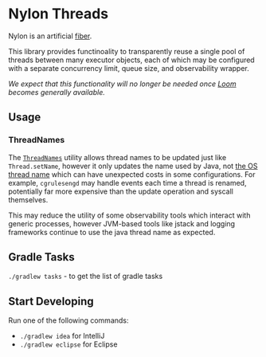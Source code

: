 Nylon Threads
=============

Nylon is an artificial [fiber](https://en.wikipedia.org/wiki/Fiber_(computer_science)).

This library provides functinoality to transparently reuse a single pool of threads between
many executor objects, each of which may be configured with a separate concurrency limit,
queue size, and observability wrapper.

_We expect that this functionality will no longer be needed once
[Loom](https://openjdk.java.net/projects/loom/) becomes generally available._


Usage
-----

### ThreadNames

The [`ThreadNames`](nylon-threads/src/main/java/com/palantir/nylon/threads/ThreadNames.java)
utility allows thread names to be updated just like `Thread.setName`, however it only updates
the name used by Java, not [the OS thread name](https://man7.org/linux/man-pages/man3/pthread_setname_np.3.html)
which can have unexpected costs in some configurations. For example, `cgrulesengd` may handle
events each time a thread is renamed, potentially far more expensive than the update operation
and syscall themselves.

This may reduce the utility of some observability tools which interact with generic processes,
however JVM-based tools like jstack and logging frameworks continue to use the java thread name
as expected.


Gradle Tasks
------------
`./gradlew tasks` - to get the list of gradle tasks


Start Developing
----------------
Run one of the following commands:

* `./gradlew idea` for IntelliJ
* `./gradlew eclipse` for Eclipse

